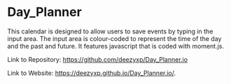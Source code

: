 # Day_Planner

This calendar is designed to allow users to save events by typing in the input area. The input area is colour-coded to represent the time of the day and the past and future. It features javascript that is coded with moment.js. 

Link to Repository: https://github.com/deezyxp/Day_Planner.io

Link to Website: https://deezyxp.github.io/Day_Planner.io/.
